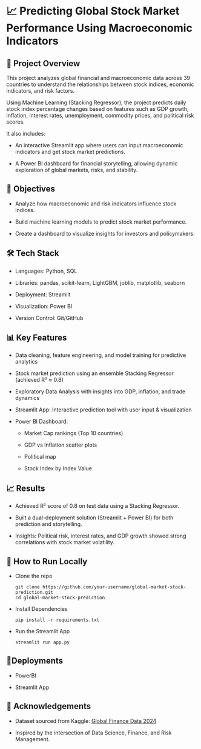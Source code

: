 # **📈 Predicting Global Stock Market Performance Using Macroeconomic Indicators**

## 📌 **Project Overview**

This project analyzes global financial and macroeconomic data across 39 countries to understand the relationships between stock indices, economic indicators, and risk factors.

Using Machine Learning (Stacking Regressor), the project predicts daily stock index percentage changes based on features such as GDP growth, inflation, interest rates, unemployment, commodity prices, and political risk scores.

It also includes:

* An interactive Streamlit app where users can input macroeconomic indicators and get stock market predictions.

* A Power BI dashboard for financial storytelling, allowing dynamic exploration of global markets, risks, and stability.

## 🔎 **Objectives**

 * Analyze how macroeconomic and risk indicators influence stock indices.

* Build machine learning models to predict stock market performance.

* Create a dashboard to visualize insights for investors and policymakers.

## **🛠️ Tech Stack**

* Languages: Python, SQL

* Libraries: pandas, scikit-learn, LightGBM, joblib, matplotlib, seaborn

* Deployment: Streamlit

* Visualization: Power BI

* Version Control: Git/GitHub

## **📊 Key Features**

* Data cleaning, feature engineering, and model training for predictive analytics

* Stock market prediction using an ensemble Stacking Regressor (achieved R² ≈ 0.8)

* Exploratory Data Analysis with insights into GDP, inflation, and trade dynamics

* Streamlit App: Interactive prediction tool with user input & visualization

* Power BI Dashboard:

   * Market Cap rankings (Top 10 countries)

   * GDP vs Inflation scatter plots

   * Political map

   * Stock Index by Index Value

## **📈 Results**

* Achieved R² score of 0.8 on test data using a Stacking Regressor.

* Built a dual-deployment solution (Streamlit + Power BI) for both prediction and storytelling.

* Insights: Political risk, interest rates, and GDP growth showed strong correlations with stock market volatility.

## **🚀 How to Run Locally**
* Clone the repo
  ```
  git clone https://github.com/your-username/global-market-stock-prediction.git
  cd global-market-stock-prediction
  ```
* Install Dependencies
  ```
  pip install -r requirements.txt
  ```
* Run the Streamlit App
  ```
  streamlit run app.py
  ```

## **🚀Deployments**
* PowerBI
  
* Streamlit App

  
## **🙌 Acknowledgements**

* Dataset sourced from Kaggle: [Global Finance Data 2024](https://www.kaggle.com/datasets/imaadmahmood/global-finance-and-economic-indicators-dataset-2024)

* Inspired by the intersection of Data Science, Finance, and Risk Management.
